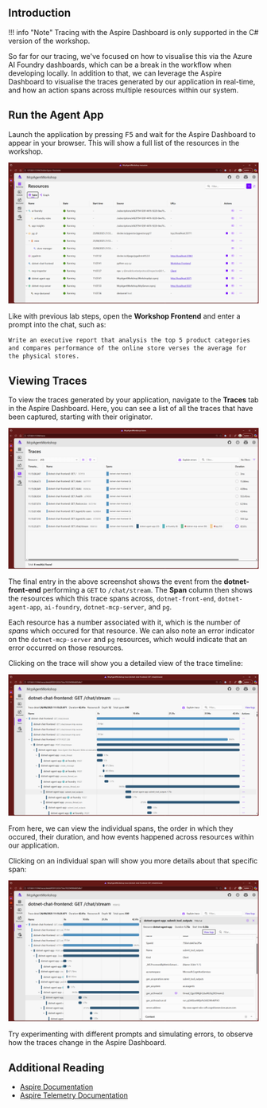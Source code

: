 ## Introduction

!!! info "Note"
    Tracing with the Aspire Dashboard is only supported in the C# version of the workshop.

So far for our tracing, we've focused on how to visualise this via the Azure AI Foundry dashboards, which can be a break in the workflow when developing locally. In addition to that, we can leverage the Aspire Dashboard to visualise the traces generated by our application in real-time, and how an action spans across multiple resources within our system.

## Run the Agent App

Launch the application by pressing <kbd>F5</kbd> and wait for the Aspire Dashboard to appear in your browser. This will show a full list of the resources in the workshop.

![Aspire Dashboard](../media/lab-7-dashboard.png)

Like with previous lab steps, open the **Workshop Frontend** and enter a prompt into the chat, such as:

```plaintext
Write an executive report that analysis the top 5 product categories and compares performance of the online store verses the average for the physical stores.
```

## Viewing Traces

To view the traces generated by your application, navigate to the **Traces** tab in the Aspire Dashboard. Here, you can see a list of all the traces that have been captured, starting with their originator.

![Trace overview](../media/lab-7-trace-overview.png)

The final entry in the above screenshot shows the event from the **dotnet-front-end** performing a `GET` to `/chat/stream`. The **Span** column then shows the resources which this trace spans across, `dotnet-front-end`, `dotnet-agent-app`, `ai-foundry`, `dotnet-mcp-server`, and `pg`.

Each resource has a number associated with it, which is the number of _spans_ which occured for that resource. We can also note an error indicator on the `dotnet-mcp-server` and `pg` resources, which would indicate that an error occurred on those resources.

Clicking on the trace will show you a detailed view of the trace timeline:

![Trace timeline](../media/lab-7-trace-timeline.png)

From here, we can view the individual spans, the order in which they occured, their duration, and how events happened across resources within our application.

Clicking on an individual span will show you more details about that specific span:

![Span details](../media/lab-7-span-details.png)

Try experimenting with different prompts and simulating errors, to observe how the traces change in the Aspire Dashboard.

## Additional Reading

- [Aspire Documentation](https://aka.ms/aspire-docs)
- [Aspire Telemetry Documentation](https://learn.microsoft.com/dotnet/aspire/fundamentals/telemetry)
